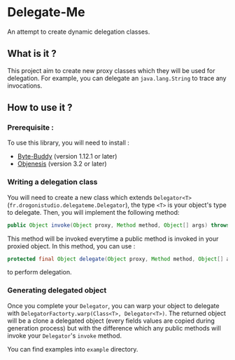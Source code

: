 # Delegate-Me
An attempt to create dynamic delegation classes.

## What is it ?
This project aim to create new proxy classes which they will be used for delegation.
For example, you can delegate an `java.lang.String` to trace any invocations.

## How to use it ?

### Prerequisite :
To use this library, you will need to install :
- [Byte-Buddy](https://github.com/raphw/byte-buddy) (version 1.12.1 or later)
- [Objenesis](http://objenesis.org/) (version 3.2 or later)

### Writing a delegation class
You will need to create a new class which extends `Delegator<T>` (`fr.drogonistudio.delegateme.Delegator`), the type `<T>` is your
object's type to delegate. Then, you will implement the following method: 
```java
public Object invoke(Object proxy, Method method, Object[] args) throws Throwable
```
This method will be invoked everytime a public method is invoked in your proxied object. In this method, you can use :
```java
protected final Object delegate(Object proxy, Method method, Object[] args) throws Throwable
```
to perform delegation.

### Generating delegated object
Once you complete your `Delegator`, you can warp your object to delegate with `DelegatorFactorty.warp(Class<T>, Delegator<T>)`. The returned
object will be a clone a delegated object (every fields values are copied during generation process) but with the difference which any public
methods will invoke your `Delegator`'s `invoke` method.

You can find examples into `example` directory.
